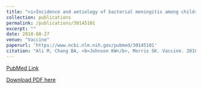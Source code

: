 ```yaml
---
title: "<i>Incidence and aetiology of bacterial meningitis among children aged 1-59 months in South Asia: systematic review and meta-analysis</i>"
collection: publications
permalink: /publications/30145101
excerpt: "" 
date: 2018-08-27
venue: "Vaccine"
paperurl: 'https://www.ncbi.nlm.nih.gov/pubmed/30145101'
citation: "Ali M, Chang BA, <b>Johnson KW</b>, Morris SK. Vaccine. 2018 Aug 22. pii: S0264-410X(18)31006-5. doi: 10.1016/j.vaccine.2018.07.037. [Epub ahead of print] Review. PubMed ID: 30145101"
---
```


[PubMed Link](https://www.ncbi.nlm.nih.gov/pubmed/30145101)

[Download PDF here](https://kippjohnson.com/files/30145101.pdf)

